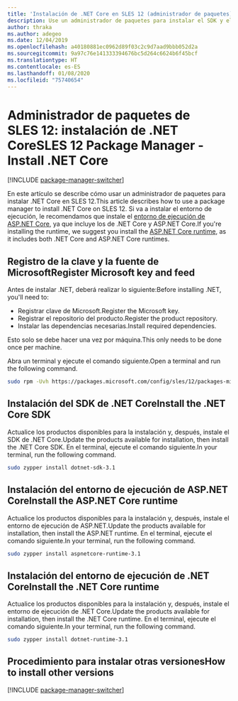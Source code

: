 ```yaml
---
title: 'Instalación de .NET Core en SLES 12 (administrador de paquetes): .NET Core'
description: Use un administrador de paquetes para instalar el SDK y el entorno de ejecución de .NET Core en SLES 12.
author: thraka
ms.author: adegeo
ms.date: 12/04/2019
ms.openlocfilehash: a40180881ec0962d89f03c2c9d7aad9bbb052d2a
ms.sourcegitcommit: 9a97c76e141333394676bc5d264c6624b6f45bcf
ms.translationtype: HT
ms.contentlocale: es-ES
ms.lasthandoff: 01/08/2020
ms.locfileid: "75740654"
---
```

# <a name="sles-12-package-manager---install-net-core"></a><span data-ttu-id="44267-103">Administrador de paquetes de SLES 12: instalación de .NET Core</span><span class="sxs-lookup"><span data-stu-id="44267-103">SLES 12 Package Manager - Install .NET Core</span></span>

[!INCLUDE [package-manager-switcher](./includes/package-manager-switcher.md)]

<span data-ttu-id="44267-104">En este artículo se describe cómo usar un administrador de paquetes para instalar .NET Core en SLES 12.</span><span class="sxs-lookup"><span data-stu-id="44267-104">This article describes how to use a package manager to install .NET Core on SLES 12.</span></span> <span data-ttu-id="44267-105">Si va a instalar el entorno de ejecución, le recomendamos que instale el [entorno de ejecución de ASP.NET Core](#install-the-aspnet-core-runtime), ya que incluye los de .NET Core y ASP.NET Core.</span><span class="sxs-lookup"><span data-stu-id="44267-105">If you're installing the runtime, we suggest you install the [ASP.NET Core runtime](#install-the-aspnet-core-runtime), as it includes both .NET Core and ASP.NET Core runtimes.</span></span>

## <a name="register-microsoft-key-and-feed"></a><span data-ttu-id="44267-106">Registro de la clave y la fuente de Microsoft</span><span class="sxs-lookup"><span data-stu-id="44267-106">Register Microsoft key and feed</span></span>

<span data-ttu-id="44267-107">Antes de instalar .NET, deberá realizar lo siguiente:</span><span class="sxs-lookup"><span data-stu-id="44267-107">Before installing .NET, you'll need to:</span></span>

- <span data-ttu-id="44267-108">Registrar clave de Microsoft.</span><span class="sxs-lookup"><span data-stu-id="44267-108">Register the Microsoft key.</span></span>
- <span data-ttu-id="44267-109">Registrar el repositorio del producto.</span><span class="sxs-lookup"><span data-stu-id="44267-109">Register the product repository.</span></span>
- <span data-ttu-id="44267-110">Instalar las dependencias necesarias.</span><span class="sxs-lookup"><span data-stu-id="44267-110">Install required dependencies.</span></span>

<span data-ttu-id="44267-111">Esto solo se debe hacer una vez por máquina.</span><span class="sxs-lookup"><span data-stu-id="44267-111">This only needs to be done once per machine.</span></span>

<span data-ttu-id="44267-112">Abra un terminal y ejecute el comando siguiente.</span><span class="sxs-lookup"><span data-stu-id="44267-112">Open a terminal and run the following command.</span></span>

```bash
sudo rpm -Uvh https://packages.microsoft.com/config/sles/12/packages-microsoft-prod.rpm
```

## <a name="install-the-net-core-sdk"></a><span data-ttu-id="44267-113">Instalación del SDK de .NET Core</span><span class="sxs-lookup"><span data-stu-id="44267-113">Install the .NET Core SDK</span></span>

<span data-ttu-id="44267-114">Actualice los productos disponibles para la instalación y, después, instale el SDK de .NET Core.</span><span class="sxs-lookup"><span data-stu-id="44267-114">Update the products available for installation, then install the .NET Core SDK.</span></span> <span data-ttu-id="44267-115">En el terminal, ejecute el comando siguiente.</span><span class="sxs-lookup"><span data-stu-id="44267-115">In your terminal, run the following command.</span></span>

```bash
sudo zypper install dotnet-sdk-3.1
```

## <a name="install-the-aspnet-core-runtime"></a><span data-ttu-id="44267-116">Instalación del entorno de ejecución de ASP.NET Core</span><span class="sxs-lookup"><span data-stu-id="44267-116">Install the ASP.NET Core runtime</span></span>

<span data-ttu-id="44267-117">Actualice los productos disponibles para la instalación y, después, instale el entorno de ejecución de ASP.NET.</span><span class="sxs-lookup"><span data-stu-id="44267-117">Update the products available for installation, then install the ASP.NET runtime.</span></span> <span data-ttu-id="44267-118">En el terminal, ejecute el comando siguiente.</span><span class="sxs-lookup"><span data-stu-id="44267-118">In your terminal, run the following command.</span></span>

```bash
sudo zypper install aspnetcore-runtime-3.1
```

## <a name="install-the-net-core-runtime"></a><span data-ttu-id="44267-119">Instalación del entorno de ejecución de .NET Core</span><span class="sxs-lookup"><span data-stu-id="44267-119">Install the .NET Core runtime</span></span>

<span data-ttu-id="44267-120">Actualice los productos disponibles para la instalación y, después, instale el entorno de ejecución de .NET Core.</span><span class="sxs-lookup"><span data-stu-id="44267-120">Update the products available for installation, then install the .NET Core runtime.</span></span> <span data-ttu-id="44267-121">En el terminal, ejecute el comando siguiente.</span><span class="sxs-lookup"><span data-stu-id="44267-121">In your terminal, run the following command.</span></span>

```bash
sudo zypper install dotnet-runtime-3.1
```

## <a name="how-to-install-other-versions"></a><span data-ttu-id="44267-122">Procedimiento para instalar otras versiones</span><span class="sxs-lookup"><span data-stu-id="44267-122">How to install other versions</span></span>

[!INCLUDE [package-manager-switcher](./includes/package-manager-heading-hack-pkgname.md)]
